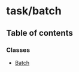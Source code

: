 # task/batch

## Table of contents

### Classes

* [Batch](../../../new\_yajsapi/classes/task\_batch.Batch.md)
